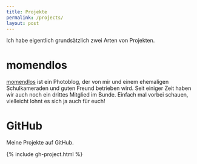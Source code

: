 ```yaml
---
title: Projekte
permalink: /projects/
layout: post
---
```


Ich habe eigentlich grundsätzlich zwei Arten von Projekten.

# momendlos
[momendlos](https://momendlos.de) ist ein Photoblog, der von mir und einem ehemaligen Schulkameraden und guten Freund betrieben wird. Seit einiger Zeit haben wir auch noch ein drittes Mitglied im Bunde. Einfach mal vorbei schauen, vielleicht lohnt es sich ja auch für euch!

# GitHub

Meine Projekte auf GitHub.

{% include gh-project.html %}
